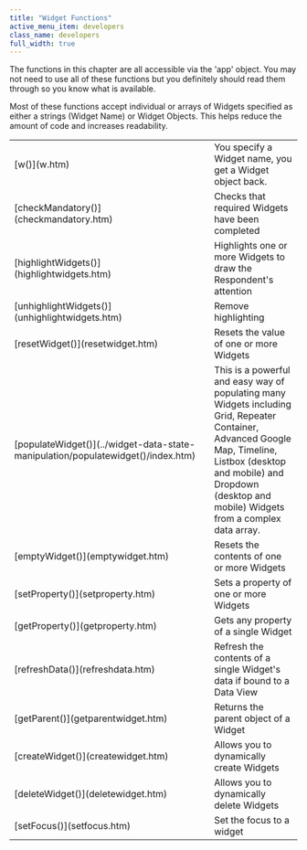 ```yaml
---
title: "Widget Functions"
active_menu_item: developers
class_name: developers
full_width: true
---
```



The functions in this chapter are all accessible via the 'app' object. You may not need to use all of these functions but you definitely should read them through so you know what is available.

Most of these functions accept individual or arrays of Widgets specified as either a strings (Widget Name) or Widget Objects. This helps reduce the amount of code and increases readability.

<table>
<tr>
<td width="149">
[w()](w.htm)

</td>
<td width="12">
</td>
<td width="719">
You specify a Widget name, you get a Widget object back.

</td>
</tr>
<tr>
<td width="149">
[checkMandatory()](checkmandatory.htm)

</td>
<td width="12">
</td>
<td width="719">
Checks that required Widgets have been completed

</td>
</tr>
<tr>
<td width="149">
[highlightWidgets()](highlightwidgets.htm)

</td>
<td width="12">
</td>
<td width="719">
Highlights one or more Widgets to draw the Respondent's attention

</td>
</tr>
<tr>
<td width="149">
[unhighlightWidgets()](unhighlightwidgets.htm)

</td>
<td width="12">
</td>
<td width="719">
Remove highlighting

</td>
</tr>
<tr>
<td width="149">
[resetWidget()](resetwidget.htm)

</td>
<td width="12">
</td>
<td width="719">
Resets the value of one or more Widgets

</td>
</tr>
<tr>
<td width="149">
[populateWidget()](../widget-data-state-manipulation/populatewidget()/index.htm)

</td>
<td width="12">
</td>
<td width="719">
This is a powerful and easy way of populating many Widgets including Grid, Repeater Container, Advanced Google Map, Timeline, Listbox (desktop and mobile) and Dropdown (desktop and mobile) Widgets from a complex data array.

</td>
</tr>
<tr>
<td width="149">
[emptyWidget()](emptywidget.htm)

</td>
<td width="12">
</td>
<td width="719">
Resets the contents of one or more Widgets

</td>
</tr>
<tr>
<td width="149">
[setProperty()](setproperty.htm)

</td>
<td width="12">
</td>
<td width="719">
Sets a property of one or more Widgets

</td>
</tr>
<tr>
<td width="149">
[getProperty()](getproperty.htm)

</td>
<td width="12">
</td>
<td width="719">
Gets any property of a single Widget

</td>
</tr>
<tr>
<td width="149">
[refreshData()](refreshdata.htm)

</td>
<td width="12">
</td>
<td width="719">
Refresh the contents of a single Widget's data if bound to a Data View

</td>
</tr>
<tr>
<td width="149">
[getParent()](getparentwidget.htm)

</td>
<td width="12">
</td>
<td width="719">
Returns the parent object of a Widget

</td>
</tr>
<tr>
<td width="149">
[createWidget()](createwidget.htm)

</td>
<td width="12">
</td>
<td width="719">
Allows you to dynamically create Widgets

</td>
</tr>
<tr>
<td width="149">
[deleteWidget()](deletewidget.htm)

</td>
<td width="12">
</td>
<td width="719">
Allows you to dynamically delete Widgets

</td>
</tr>
<tr>
<td width="149">
[setFocus()](setfocus.htm)

</td>
<td width="12">
</td>
<td width="719">
Set the focus to a widget

</td>
</tr>
</table>

